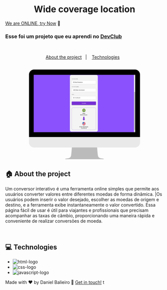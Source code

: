 <h1 align="center">
  Wide coverage location
</h1>

[We are ONLINE, try Now](https://interactive-converter.netlify.app/) :tada:<br>

<h3 align="left">
  Esse foi um projeto que eu aprendi no <a href="https://rodolfomori.com.br/devclub/">DevClub</a>
</h3>

<br>

<p align="center">
  <a href="#house-about-the-project">About the project</a>&nbsp;&nbsp;&nbsp;|&nbsp;&nbsp;&nbsp;
  <a href="#computer-technologies">Technologies</a>&nbsp;&nbsp;&nbsp;
</p>

<br>

<img alt="Layout" src="./assets/layout-desktop.png">
<br>

## :house: About the project

Um conversor interativo é uma ferramenta online simples que permite aos usuários converter valores entre diferentes moedas de forma dinâmica. |Os usuários podem inserir o valor desejado, escolher as moedas de origem e destino, e a ferramenta exibe instantaneamente o valor convertido. Essa página fácil de usar é útil para viajantes e profissionais que precisam acompanhar as taxas de câmbio, proporcionando uma maneira rápida e conveniente de realizar conversões de moeda.<br>

<br>

## :computer: Technologies

- <img src="https://img.shields.io/badge/HTML5-E34F26?style=for-the-badge&logo=html5&logoColor=white" alt="html-logo">
- <img src="https://img.shields.io/badge/CSS3-1572B6?style=for-the-badge&logo=css3&logoColor=white" alt="css-logo">
- <img src="https://img.shields.io/badge/JavaScript-323330?style=for-the-badge&logo=javascript&logoColor=F7DF1E" alt="javascript-logo">

Made with ♥ by Daniel Balieiro :wave: [Get in touch!](https://www.linkedin.com/in/daniel-balieiro/)
t
